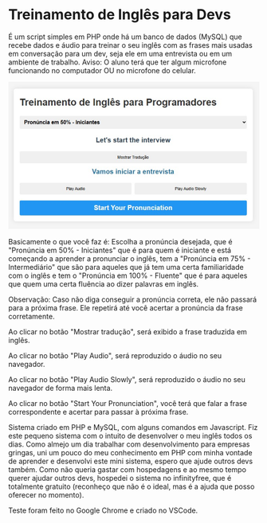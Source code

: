# Treinamento de Inglês para Devs
É um script simples em PHP onde há um banco de dados (MySQL) que recebe dados e áudio para treinar o seu inglês com as frases mais usadas em conversação para um dev, seja ele em uma entrevista ou em um ambiente de trabalho.
Aviso: O aluno terá que ter algum microfone funcionando no computador OU no microfone do celular. 

![Treinamento de inglês para programadores](https://github.com/herbetdesign/treinamentoInglesDevs/blob/main/site3.jpg)

Basicamente o que você faz é: Escolha a pronúncia desejada, que é "Pronúncia em 50% - Iniciantes" que é para quem é iniciante e está começando a aprender a pronunciar o inglês, tem a "Pronúncia em 75% - Intermediário" que são para aqueles que já tem uma certa familiaridade com o inglês e tem o "Pronúncia em 100% - Fluente" que é para aqueles que quem uma certa fluência ao dizer palavras em inglês.

Observação: Caso não diga conseguir a pronúncia correta, ele não passará para a próxima frase. Ele repetirá até você acertar a pronúncia da frase corretamente.

Ao clicar no botão "Mostrar tradução", será exibido a frase traduzida em inglês.

Ao clicar no botão "Play Audio", será reproduzido o áudio no seu navegador.

Ao clicar no botão "Play Audio Slowly", será reproduzido o áudio no seu navegador de forma mais lenta.

Ao clicar no botão "Start Your Pronunciation", você terá que falar a frase correspondente e acertar para passar à próxima frase.

Sistema criado em PHP e MySQL, com alguns comandos em Javascript.
Fiz este pequeno sistema com o intuito de desenvolver o meu inglês todos os dias. Como almejo um dia trabalhar com desenvolvimento para empresas gringas, uni um pouco do meu conhecimento em PHP com minha vontade de aprender e desenvolvi este mini sistema, espero que ajude outros devs também. Como não queria gastar com hospedagens e ao mesmo tempo querer ajudar outros devs, hospedei o sistema no infinityfree, que é totalmente gratuito (reconheço que não é o ideal, mas é a ajuda que posso oferecer no momento).

Teste foram feito no Google Chrome e criado no VSCode.
